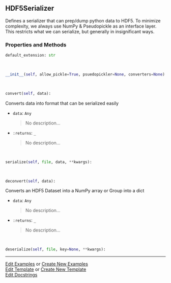## <a id="McUtils.Scaffolding.Serializers.HDF5Serializer">HDF5Serializer</a>
Defines a serializer that can prep/dump python data to HDF5.
To minimize complexity, we always use NumPy & Pseudopickle as an interface layer.
This restricts what we can serialize, but generally in insignificant ways.

### Properties and Methods
```python
default_extension: str
```
<a id="McUtils.Scaffolding.Serializers.HDF5Serializer.__init__" class="docs-object-method">&nbsp;</a>
```python
__init__(self, allow_pickle=True, psuedopickler=None, converters=None): 
```

<a id="McUtils.Scaffolding.Serializers.HDF5Serializer.convert" class="docs-object-method">&nbsp;</a>
```python
convert(self, data): 
```
Converts data into format that can be serialized easily
- `data`: `Any`
    >No description...
- `:returns`: `_`
    >No description...

<a id="McUtils.Scaffolding.Serializers.HDF5Serializer.serialize" class="docs-object-method">&nbsp;</a>
```python
serialize(self, file, data, **kwargs): 
```

<a id="McUtils.Scaffolding.Serializers.HDF5Serializer.deconvert" class="docs-object-method">&nbsp;</a>
```python
deconvert(self, data): 
```
Converts an HDF5 Dataset into a NumPy array or Group into a dict
- `data`: `Any`
    >No description...
- `:returns`: `_`
    >No description...

<a id="McUtils.Scaffolding.Serializers.HDF5Serializer.deserialize" class="docs-object-method">&nbsp;</a>
```python
deserialize(self, file, key=None, **kwargs): 
```





___

[Edit Examples](https://github.com/McCoyGroup/McUtils/edit/edit/ci/examples/ci/docs/McUtils/Scaffolding/Serializers/HDF5Serializer.md) or 
[Create New Examples](https://github.com/McCoyGroup/McUtils/new/edit/?filename=ci/examples/ci/docs/McUtils/Scaffolding/Serializers/HDF5Serializer.md) <br/>
[Edit Template](https://github.com/McCoyGroup/McUtils/edit/edit/ci/docs/ci/docs/McUtils/Scaffolding/Serializers/HDF5Serializer.md) or 
[Create New Template](https://github.com/McCoyGroup/McUtils/new/edit/?filename=ci/docs/templates/ci/docs/McUtils/Scaffolding/Serializers/HDF5Serializer.md) <br/>
[Edit Docstrings](https://github.com/McCoyGroup/McUtils/edit/edit/McUtils/Scaffolding/Serializers.py?message=Update%20Docs)